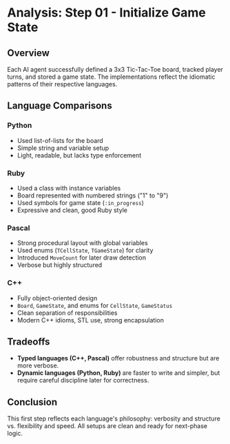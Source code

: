 # Analysis: Step 01 - Initialize Game State

## Overview
Each AI agent successfully defined a 3x3 Tic-Tac-Toe board, tracked player turns, and stored a game state. The implementations reflect the idiomatic patterns of their respective languages.

## Language Comparisons

### Python
- Used list-of-lists for the board
- Simple string and variable setup
- Light, readable, but lacks type enforcement

### Ruby
- Used a class with instance variables
- Board represented with numbered strings ("1" to "9")
- Used symbols for game state (`:in_progress`)
- Expressive and clean, good Ruby style

### Pascal
- Strong procedural layout with global variables
- Used enums (`TCellState`, `TGameState`) for clarity
- Introduced `MoveCount` for later draw detection
- Verbose but highly structured

### C++
- Fully object-oriented design
- `Board`, `GameState`, and enums for `CellState`, `GameStatus`
- Clean separation of responsibilities
- Modern C++ idioms, STL use, strong encapsulation

## Tradeoffs
- **Typed languages (C++, Pascal)** offer robustness and structure but are more verbose.
- **Dynamic languages (Python, Ruby)** are faster to write and simpler, but require careful discipline later for correctness.

## Conclusion
This first step reflects each language's philosophy: verbosity and structure vs. flexibility and speed. All setups are clean and ready for next-phase logic.
